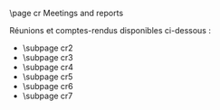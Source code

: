 \page cr Meetings and reports

Réunions et comptes-rendus disponibles ci-dessous :

* \subpage cr2
* \subpage cr3
* \subpage cr4
* \subpage cr5
* \subpage cr6
* \subpage cr7